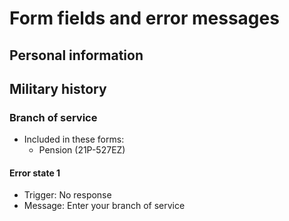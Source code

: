 # Form fields and error messages

## Personal information


## Military history

### Branch of service

- Included in these forms:
  - Pension (21P-527EZ) 

#### Error state 1
- Trigger: No response
- Message: Enter your branch of service


